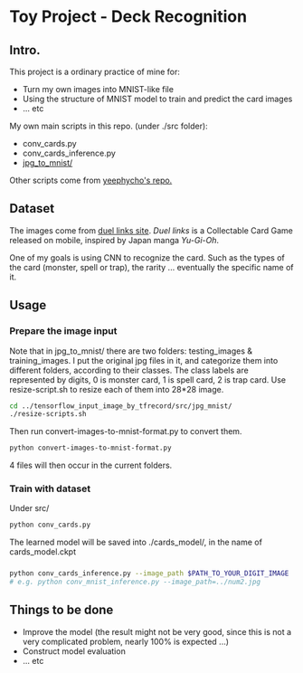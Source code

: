 # Toy Project - Deck Recognition
## Intro.

This project is a ordinary practice of mine for:
- Turn my own images into MNIST-like file
- Using the structure of MNIST model to train and predict the card images
- ... etc

My own main scripts in this repo. (under ./src folder):
- conv_cards.py
- conv_cards_inference.py
- [jpg_to_mnist/](https://www.researchgate.net/post/How_to_create_MNIST_type_database_from_images)

Other scripts come from [yeephycho's repo.](http://yeephycho.github.io/2016/08/15/image-data-in-tensorflow/)

## Dataset

The images come from [duel links site](https://www.vision.ee.ethz.ch/datasets_extra/food-101/). *Duel links* is a Collectable Card Game
released on mobile, inspired by Japan manga *Yu-Gi-Oh*.

One of my goals is using CNN to recognize the card. Such as the types of the card (monster, spell or trap), the rarity ... eventually the specific name of it.


## Usage

### Prepare the image input

Note that in jpg_to_mnist/ there are two folders: testing_images & training_images. I put the original jpg files in it, and categorize them into different folders, according to their classes. The class labels are represented by digits, 0 is monster card, 1 is spell card, 2 is trap card. Use resize-script.sh to resize each of them into 28\*28 image.
```bash
cd ../tensorflow_input_image_by_tfrecord/src/jpg_mnist/
./resize-scripts.sh
```
Then run convert-images-to-mnist-format.py to convert them.
```bash
python convert-images-to-mnist-format.py
```
4 files will then occur in the current folders.

### Train with dataset

Under src/
``` bash
python conv_cards.py
```
The learned model will be saved into ./cards_model/, in the name of cards_model.ckpt

### 

```bash
python conv_cards_inference.py --image_path $PATH_TO_YOUR_DIGIT_IMAGE 
# e.g. python conv_mnist_inference.py --image_path=../num2.jpg
```

## Things to be done

- Improve the model (the result might not be very good, since this is not a very complicated problem, nearly 100% is expected ...)
- Construct model evaluation
- ... etc
